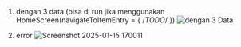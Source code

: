 1. dengan 3 data (bisa di run jika menggunakan HomeScreen(navigateToItemEntry = { /*TODO*/ })
![dengan 3 Data](https://github.com/user-attachments/assets/58e82186-0705-461d-9f43-0fd4b0b01b20)

2. error
   ![Screenshot 2025-01-15 170011](https://github.com/user-attachments/assets/b5327b15-95b2-4d6a-8ef2-fdb67ca56a95)
